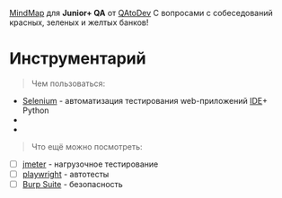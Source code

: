 [MindMap](https://www.mindmeister.com/app/map/3252371220?t=KagOT7TlZ1) для **Junior+ QA** от [QAtoDev](https://t.me/QAtoDev)
С вопросами с собеседований красных, зеленых и желтых банков!

# Инструментарий

> Чем пользоваться:
- [Selenium](https://www.selenium.dev/) - автоматизация тестирования web-приложений [IDE](https://chromewebstore.google.com/detail/selenium-ide/mooikfkahbdckldjjndioackbalphokd)+ Python
-
-

> Что ещё можно посмотреть:
- [ ] [jmeter](https://jmeter.apache.org/) - нагрузочное тестирование
- [ ] [playwright](https://playwright.dev/) - автотесты
- [ ] [Burp Suite](https://portswigger.net/) - безопасность
